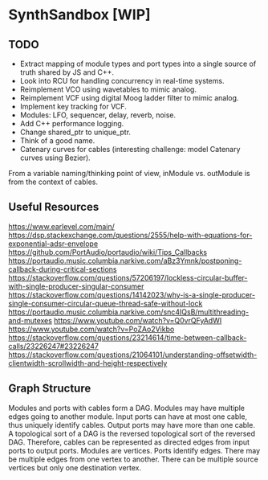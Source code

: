 # SynthSandbox [WIP]



## TODO
* Extract mapping of module types and port types into a single source of truth shared by JS and C++.
* Look into RCU for handling concurrency in real-time systems.
* Reimplement VCO using wavetables to mimic analog.
* Reimplement VCF using digital Moog ladder filter to mimic analog.
* Implement key tracking for VCF.
* Modules: LFO, sequencer, delay, reverb, noise.
* Add C++ performance logging.
* Change shared_ptr to unique_ptr.
* Think of a good name.
* Catenary curves for cables (interesting challenge: model Catenary curves using Bezier).

From a variable naming/thinking point of view, inModule vs. outModule is from the context of cables.

## Useful Resources
https://www.earlevel.com/main/
https://dsp.stackexchange.com/questions/2555/help-with-equations-for-exponential-adsr-envelope
https://github.com/PortAudio/portaudio/wiki/Tips_Callbacks
https://portaudio.music.columbia.narkive.com/aBz3Ymnk/postponing-callback-during-critical-sections
https://stackoverflow.com/questions/57206197/lockless-circular-buffer-with-single-producer-singular-consumer
https://stackoverflow.com/questions/14142023/why-is-a-single-producer-single-consumer-circular-queue-thread-safe-without-lock
https://portaudio.music.columbia.narkive.com/snc4IQsB/multithreading-and-mutexes
https://www.youtube.com/watch?v=Q0vrQFyAdWI
https://www.youtube.com/watch?v=PoZAo2Vikbo
https://stackoverflow.com/questions/23214614/time-between-callback-calls/23226247#23226247
https://stackoverflow.com/questions/21064101/understanding-offsetwidth-clientwidth-scrollwidth-and-height-respectively

## Graph Structure
Modules and ports with cables form a DAG.
Modules may have multiple edges going to another module.
Input ports can have at most one cable, thus uniquely identify cables.
Output ports may have more than one cable.
A topological sort of a DAG is the reversed topological sort of the reversed DAG. Therefore, cables can be represented as directed edges from input ports to output ports.
Modules are vertices. Ports identify edges. There may be multiple edges from one vertex to another.
There can be multiple source vertices but only one destination vertex.
